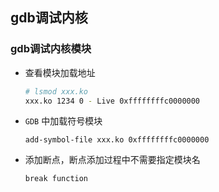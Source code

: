 
## gdb调试内核

### gdb调试内核模块

* 查看模块加载地址
  ```bash
  # lsmod xxx.ko
  xxx.ko 1234 0 - Live 0xffffffffc0000000
  ```
* `GDB` 中加载符号模块
  ```gdb
  add-symbol-file xxx.ko 0xffffffffc0000000
  ```
* 添加断点，断点添加过程中不需要指定模块名
  ```gdb
  break function
  ```


